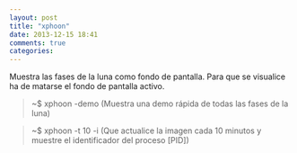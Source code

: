 ```yaml
---
layout: post
title: "xphoon"
date: 2013-12-15 18:41
comments: true
categories: 
---
```

Muestra las fases de la luna como fondo de pantalla. Para que se visualice ha de matarse el fondo de pantalla activo.

>~$ xphoon -demo (Muestra una demo rápida de todas las fases de la luna)

>~$ xphoon -t 10 -i (Que actualice la imagen cada 10 minutos y muestre el identificador del proceso [PID])

